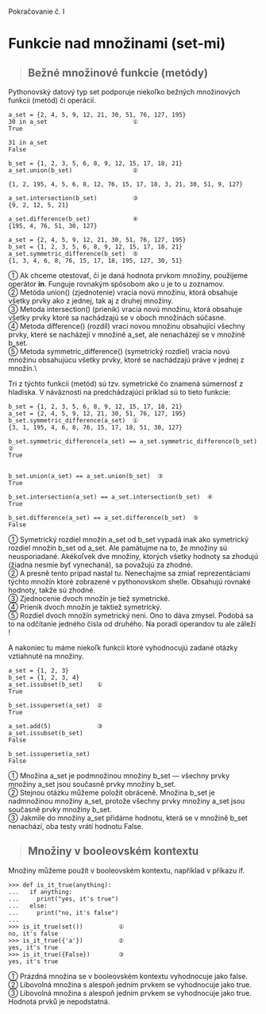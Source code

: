 
Pokračovanie č. I

# Funkcie nad množinami (set-mi)

>## Bežné množinové funkcie (metódy)
Pythonovský datový typ set podporuje niekoľko bežných množinových funkcii (metód) či operácií.

~~~
a_set = {2, 4, 5, 9, 12, 21, 30, 51, 76, 127, 195}
30 in a_set                        ①        
True

31 in a_set
False

b_set = {1, 2, 3, 5, 6, 8, 9, 12, 15, 17, 18, 21}
a_set.union(b_set)                 ②

{1, 2, 195, 4, 5, 6, 8, 12, 76, 15, 17, 18, 3, 21, 30, 51, 9, 127}

a_set.intersection(b_set)          ③
{9, 2, 12, 5, 21}

a_set.difference(b_set)            ④
{195, 4, 76, 51, 30, 127}

a_set = {2, 4, 5, 9, 12, 21, 30, 51, 76, 127, 195}
b_set = {1, 2, 3, 5, 6, 8, 9, 12, 15, 17, 18, 21}
a_set.symmetric_difference(b_set)  ⑤
{1, 3, 4, 6, 8, 76, 15, 17, 18, 195, 127, 30, 51}
~~~
①	Ak chceme otestovať, či je daná hodnota prvkom množiny, použijeme operátor **in**. Funguje rovnakým spôsobom ako u je to u zoznamov.\
②	Metóda union() (zjednotenie) vracia novú množinu, ktorá obsahuje všetky prvky ako z jednej, tak aj z druhej množiny.\
③	Metoda intersection() (prienik) vracia novú množinu, ktorá obsahuje všetky prvky ktoré sa nachádzajú se v oboch množinách súčasne.\
④	Metoda difference() (rozdíl) vrací novou množinu obsahující všechny prvky, které se nacházejí v množině a_set, ale nenacházejí se v množině b_set.\
⑤	Metoda symmetric_difference() (symetrický rozdiel) vracia novú množinu obsahujúcu všetky prvky, ktoré se nachádzajú práve v jednej z množín.\

Tri z týchto funkcii (metód) sú tzv. symetrické čo znamená súmernosť z hladiska. V náväznosti na predchádzajúci príklad sú to tieto funkcie:
~~~
b_set = {1, 2, 3, 5, 6, 8, 9, 12, 15, 17, 18, 21}
a_set = {2, 4, 5, 9, 12, 21, 30, 51, 76, 127, 195}
b_set.symmetric_difference(a_set)  ①
{3, 1, 195, 4, 6, 8, 76, 15, 17, 18, 51, 30, 127}

b_set.symmetric_difference(a_set) == a_set.symmetric_difference(b_set)  ②
True


b_set.union(a_set) == a_set.union(b_set)  ③
True

b_set.intersection(a_set) == a_set.intersection(b_set)  ④
True

b_set.difference(a_set) == a_set.difference(b_set)  ⑤
False
~~~
①	Symetrický rozdiel množín a_set od b_set vypadá inak ako symetrický rozdiel množín b_set od a_set. Ale pamätujme na to, že množiny sú neusporiadané. Akékoľvek dve množiny, ktorých všetky hodnoty sa zhodujú (žiadna nesmie byť vynechaná), sa považujú za zhodné.\
②	A presně tento prípad nastal tu. Nenechajme sa zmiať reprezentáciami týchto množín ktoré zobrazené v pythonovskom shelle. Obsahujú rovnaké hodnoty, takže sú zhodné.\
③	Zjednocenie dvoch množín je tiež symetrické.\
④	Prienik dvoch množín je taktiež symetrický.\
⑤	Rozdiel dvoch množín symetrický neni. Ono to dáva zmysel. Podobá sa to na odčítanie jedného čísla od druhého. Na poradí operandov tu ale záleží !

A nakoniec tu máme niekoľk funkcii ktoré vyhodnocujú zadané otázky vztiahnuté na množiny. 
~~~
a_set = {1, 2, 3}
b_set = {1, 2, 3, 4}
a_set.issubset(b_set)    ①
True

b_set.issuperset(a_set)  ②
True

a_set.add(5)             ③
a_set.issubset(b_set)
False

b_set.issuperset(a_set)
False
~~~
①	Množina a_set je podmnožinou množiny b_set — všechny prvky množiny a_set jsou současně prvky množiny b_set.\
②	Stejnou otázku můžeme položit obráceně. Množina b_set je nadmnožinou množiny a_set, protože všechny prvky množiny a_set jsou současně prvky množiny b_set.\
③	Jakmile do množiny a_set přidáme hodnotu, která se v množině b_set nenachází, oba testy vrátí hodnotu False.

>## Množiny v booleovském kontextu

Množiny můžeme použít v booleovském kontextu, například v příkazu if.
~~~
>>> def is_it_true(anything):
...   if anything:
...     print("yes, it's true")
...   else:
...     print("no, it's false")
...
>>> is_it_true(set())          ①
no, it's false
>>> is_it_true({'a'})          ②
yes, it's true
>>> is_it_true({False})        ③
yes, it's true
~~~
①	Prázdná množina se v booleovském kontextu vyhodnocuje jako false.
②	Libovolná množina s alespoň jedním prvkem se vyhodnocuje jako true.
③	Libovolná množina s alespoň jedním prvkem se vyhodnocuje jako true. Hodnota prvků je nepodstatná.